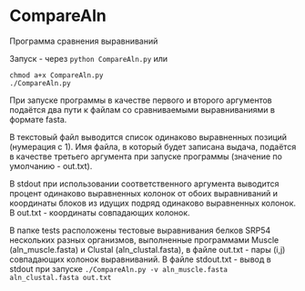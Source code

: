 # CompareAln

Программа сравнения выравниваний

Запуск - через `python CompareAln.py` или 

`chmod a+x CompareAln.py`<br/>
`./CompareAln.py`

При запуске программы в качестве первого и второго аргументов подаётся два пути
к файлам со сравниваемыми выравниваниями в формате fasta.

В текстовый файл выводится список одинаково выравненных позиций (нумерация с 1).
Имя файла, в который будет записана выдача, подаётся в качестве третьего
аргумента при запуске программы (значение по умолчанию - out.txt).

В stdout при использовании соответственного аргумента выводится процент одинаково выравненных колонок от обоих выравниваний
и координаты блоков из идущих подряд одинаково выравненных колонок. В out.txt - координаты совпадающих колонок.

В папке tests расположены тестовые выравнивания белков SRP54 нескольких разных организмов, выполненные программами Muscle (aln_muscle.fasta) и Clustal (aln_clustal.fasta), в файле out.txt - пары (i,j) совпадающих колонок выравниваний. 
В файле stdout.txt - вывод в stdout при запуске 
`./CompareAln.py -v aln_muscle.fasta aln_clustal.fasta out.txt`
